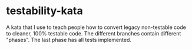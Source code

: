 # testability-kata
A kata that I use to teach people how to convert legacy non-testable code to cleaner, 100% testable code. The different branches contain different "phases". The last phase has all tests implemented.
